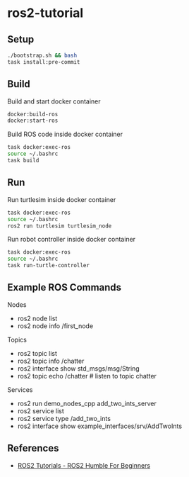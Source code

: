 # ros2-tutorial

## Setup

```bash
./bootstrap.sh && bash
task install:pre-commit
```

## Build

Build and start docker container

```bash
docker:build-ros
docker:start-ros
```

Build ROS code inside docker container

```bash
task docker:exec-ros
source ~/.bashrc
task build
```

## Run

Run turtlesim inside docker container

```bash
task docker:exec-ros
source ~/.bashrc
ros2 run turtlesim turtlesim_node
```

Run robot controller inside docker container

```bash
task docker:exec-ros
source ~/.bashrc
task run-turtle-controller
```

## Example ROS Commands

Nodes

- ros2 node list
- ros2 node info /first_node

Topics

- ros2 topic list
- ros2 topic info /chatter
- ros2 interface show std_msgs/msg/String
- ros2 topic echo /chatter # listen to topic chatter

Services

- ros2 run demo_nodes_cpp add_two_ints_server
- ros2 service list
- ros2 service type /add_two_ints
- ros2 interface show example_interfaces/srv/AddTwoInts

## References

- [ROS2 Tutorials - ROS2 Humble For Beginners](https://www.youtube.com/playlist?list=PLLSegLrePWgJudpPUof4-nVFHGkB62Izy)
